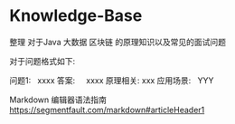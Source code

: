 # Knowledge-Base
整理 对于Java 大数据 区块链 的原理知识以及常见的面试问题


对于问题格式如下:

问题1:     xxxx
答案:      xxxx
原理相关:   xxx
应用场景:   YYY



Markdown 编辑器语法指南
https://segmentfault.com/markdown#articleHeader1